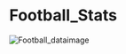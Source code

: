 # Football_Stats

![Football_dataimage](https://www.google.com/search?q=logo+football+stats&tbm=isch&ved=2ahUKEwjtoN__j-b8AhWcpycCHY8zAX4Q2-cCegQIABAA&oq=logo+football+stats&gs_lcp=CgNpbWcQAzIECCMQJzIGCAAQCBAeOgUIABCABDoECAAQHjoHCAAQgAQQEzoICAAQCBAeEBNQ9xFY4Bhg4B1oAHAAeACAAVCIAZgDkgEBNpgBAKABAaoBC2d3cy13aXotaW1nwAEB&sclient=img&ei=RenSY63qOpzPnsEPj-eE8Ac&bih=722&biw=1536#imgrc=YempqF86uOsukM)
